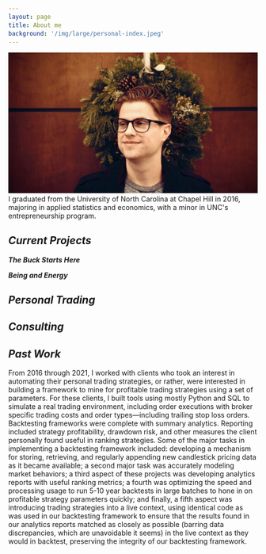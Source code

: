 ```yaml
---
layout: page
title: About me
background: '/img/large/personal-index.jpeg'
---
```

![This is me.](/img/large/new_years.jpeg "It me.")
<br>
I graduated from the University of North Carolina at Chapel Hill in 2016, majoring in applied statistics and economics, with a minor in UNC's entrepreneurship program.

<h2>
    <i>Current Projects</i>
</h2>

   ***The Buck Starts Here***


   ***Being and Energy***
<h2>
    <i>Personal Trading</i>
</h2>

<h2>
    <i>Consulting</i>
</h2>

<h2>
    <i>Past Work</i>
</h2>
From 2016 through 2021, I worked with clients who took an interest in automating their personal trading strategies, or rather, were interested in building a framework to mine for profitable trading strategies using a set of parameters. For these clients, I built tools using mostly Python and SQL to simulate a real trading environment, including order executions with broker specific trading costs and order types—including trailing stop loss orders. Backtesting frameworks were complete with summary analytics. Reporting included strategy profitability, drawdown risk, and other measures the client personally found useful in ranking strategies. Some of the major tasks in implementing a backtesting framework included: developing a mechanism for storing, retrieving, and regularly appending new candlestick pricing data as it became available; a second major task was accurately modeling market behaviors; a third aspect of these projects was developing analytics reports with useful ranking metrics; a fourth was optimizing the speed and processing usage to run 5-10 year backtests in large batches to hone in on profitable strategy parameters quickly; and finally, a fifth aspect was introducing trading strategies into a live context, using identical code as was used in our backtesting framework to ensure that the results found in our analytics reports matched as closely as possible (barring data discrepancies, which are unavoidable it seems) in the live context as they would in backtest, preserving the integrity of our backtesting framework.

